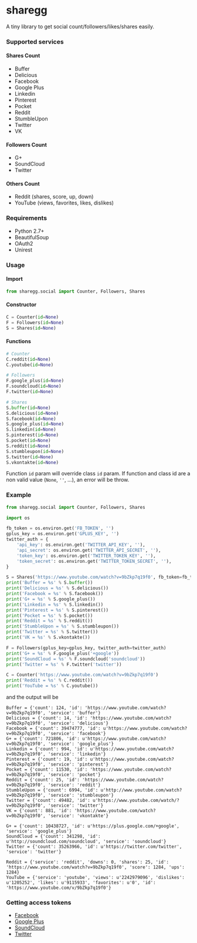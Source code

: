 sharegg
=======

A tiny library to get social count/followers/likes/shares easily.

### Supported services

#### Shares Count

- Buffer
- Delicious
- Facebook
- Google Plus
- Linkedin
- Pinterest
- Pocket
- Reddit
- StumbleUpon
- Twitter
- VK

#### Followers Count

- G+
- SoundCloud
- Twitter

#### Others Count

- Reddit (shares, score, up, down)
- YouTube (views, favorites, likes, dislikes)

### Requirements

- Python 2.7+
- BeautifulSoup
- OAuth2
- Unirest

### Usage

#### Import

```python
from sharegg.social import Counter, Followers, Shares
```

#### Constructor

```python
C = Counter(id=None)
F = Followers(id=None)
S = Shares(id=None)
```

#### Functions

```python
# Counter
C.reddit(id=None)
C.youtube(id=None)

# Followers
F.google_plus(id=None)
F.soundcloud(id=None)
F.twitter(id=None)

# Shares
S.buffer(id=None)
S.delicious(id=None)
S.facebook(id=None)
S.google_plus(id=None)
S.linkedin(id=None)
S.pinterest(id=None)
S.pocket(id=None)
S.reddit(id=None)
S.stumbleupon(id=None)
S.twitter(id=None)
S.vkontakte(id=None)
```

Function `id` param will override class `id` param.
If function and class id are a non valid value (`None`, `''`, ...), an error will be throw.

### Example

```python
from sharegg.social import Counter, Followers, Shares

import os

fb_token = os.environ.get('FB_TOKEN', '')
gplus_key = os.environ.get('GPLUS_KEY', '')
twitter_auth = {
    'api_key': os.environ.get('TWITTER_API_KEY', ''),
    'api_secret': os.environ.get('TWITTER_API_SECRET', ''),
    'token_key': os.environ.get('TWITTER_TOKEN_KEY', ''),
    'token_secret': os.environ.get('TWITTER_TOKEN_SECRET', ''),
}

S = Shares('https://www.youtube.com/watch?v=9bZkp7q19f0', fb_token=fb_token)
print('Buffer = %s' % S.buffer())
print('Delicious = %s' % S.delicious())
print('Facebook = %s' % S.facebook())
print('G+ = %s' % S.google_plus())
print('Linkedin = %s' % S.linkedin())
print('Pinterest = %s' % S.pinterest())
print('Pocket = %s' % S.pocket())
print('Reddit = %s' % S.reddit())
print('StumbleUpon = %s' % S.stumbleupon())
print('Twitter = %s' % S.twitter())
print('VK = %s' % S.vkontakte())

F = Followers(gplus_key=gplus_key, twitter_auth=twitter_auth)
print('G+ = %s' % F.google_plus('+google'))
print('SoundCloud = %s' % F.soundcloud('soundcloud'))
print('Twitter = %s' % F.twitter('twitter'))

C = Counter('https://www.youtube.com/watch?v=9bZkp7q19f0')
print('Reddit = %s' % C.reddit())
print('YouTube = %s' % C.youtube())
```

and the output will be

```
Buffer = {'count': 124, 'id': 'https://www.youtube.com/watch?v=9bZkp7q19f0', 'service': 'buffer'}
Delicious = {'count': 14, 'id': 'https://www.youtube.com/watch?v=9bZkp7q19f0', 'service': 'delicious'}
Facebook = {'count': 39474777, 'id': u'https://www.youtube.com/watch?v=9bZkp7q19f0', 'service': 'facebook'}
G+ = {'count': 721806, 'id': u'https://www.youtube.com/watch?v=9bZkp7q19f0', 'service': 'google_plus'}
Linkedin = {'count': 994, 'id': u'https://www.youtube.com/watch?v=9bZkp7q19f0', 'service': 'linkedin'}
Pinterest = {'count': 19, 'id': u'https://www.youtube.com/watch?v=9bZkp7q19f0', 'service': 'pinterest'}
Pocket = {'count': 11530, 'id': 'https://www.youtube.com/watch?v=9bZkp7q19f0', 'service': 'pocket'}
Reddit = {'count': 25, 'id': 'https://www.youtube.com/watch?v=9bZkp7q19f0', 'service': 'reddit'}
StumbleUpon = {'count': 6994, 'id': u'http://www.youtube.com/watch?v=9bZkp7q19f0', 'service': 'stumbleupon'}
Twitter = {'count': 49482, 'id': u'https://www.youtube.com/watch/?v=9bZkp7q19f0', 'service': 'twitter'}
VK = {'count': 881, 'id': 'https://www.youtube.com/watch?v=9bZkp7q19f0', 'service': 'vkontakte'}

G+ = {'count': 10438727, 'id': u'https://plus.google.com/+google', 'service': 'google_plus'}
SoundCloud = {'count': 341298, 'id': u'http://soundcloud.com/soundcloud', 'service': 'soundcloud'}
Twitter = {'count': 35263966, 'id': u'https://twitter.com/twitter', 'service': 'twitter'}

Reddit = {'service': 'reddit', 'downs': 0, 'shares': 25, 'id': 'https://www.youtube.com/watch?v=9bZkp7q19f0', 'score': 1284, 'ups': 1284}
YouTube = {'service': 'youtube', 'views': u'2242979096', 'dislikes': u'1205252', 'likes': u'9115933', 'favorites': u'0', 'id': 'https://www.youtube.com/v/9bZkp7q19f0'}
```

### Getting access tokens

- [Facebook](https://developers.facebook.com/tools/access_token/)
- [Google Plus](https://developers.google.com/+/api/oauth)
- [SoundCloud](https://developers.soundcloud.com/docs/api/guide#authentication)
- [Twitter](https://dev.twitter.com/oauth/overview/application-owner-access-tokens)
